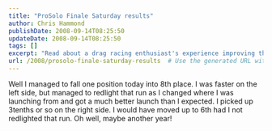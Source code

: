 ```yaml
---
title: "ProSolo Finale Saturday results"
author: Chris Hammond
publishDate: 2008-09-14T08:25:50
updateDate: 2008-09-14T08:25:50
tags: []
excerpt: "Read about a drag racing enthusiast's experience improving their launch technique but slipping in the rankings. Find out more in this blog post!"
url: /2008/prosolo-finale-saturday-results  # Use the generated URL with year
---
```

<p>Well I managed to fall one position today into 8th place. I was faster on the left side, but managed to redlight that run as I changed where I was launching from and got a much better launch than I expected. I picked up 3tenths or so on the right side. I would have moved up to 6th had I not redlighted that run. Oh well, maybe another year!</p>

